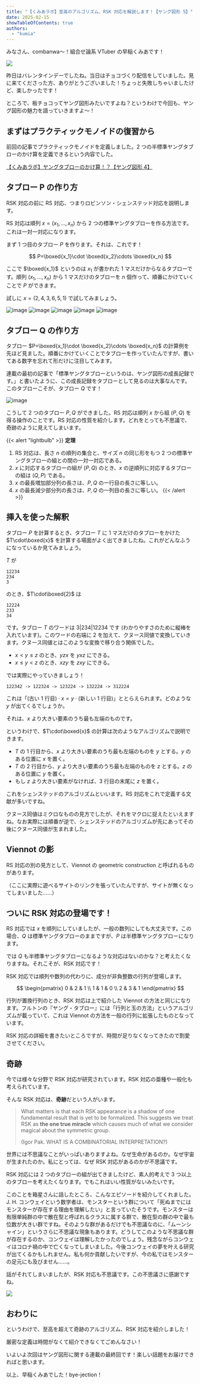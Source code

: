 ```yaml
---
title: "【くみあラボ】至高のアルゴリズム、RSK 対応を解説します！【ヤング図形 5】"
date: 2025-02-15
showTableOfContents: true
authors:
  - "kumia"
---
```


みなさん、combanwa～！組合せ論系 VTuber の早稲くみあです！

![](./featured.jpg)

昨日はバレンタインデーでしたね。当日はチョコづくり配信をしていました。見に来てくださった方、ありがとうございました！ちょっと失敗しちゃいましたけど、楽しかったです！

ところで、板チョコってヤング図形みたいですよね？というわけで今回も、ヤング図形の魅力を語っていきますよ～！

## まずはプラクティックモノイドの復習から

前回の記事でプラクティックモノイドを定義しました。2 つの半標準ヤングタブローのかけ算を定義できるという内容でした。

[【くみあラボ】ヤングタブローのかけ算！？【ヤング図形 4】](../young4/)

## タブロー P の作り方

RSK 対応の前に RS 対応、つまりロビンソン・シェンステッド対応を説明します。

RS 対応は順列 $x=(x_1,\ldots,x_n)$ から 2 つの標準ヤングタブローを作る方法です。これは一対一対応になります。

まず 1 つ目のタブロー $P$ を作ります。それは、これです！

$$
P=\boxed{x_1}\cdot \boxed{x_2}\cdots \boxed{x_n}
$$

ここで $\boxed{x_1}$ というのは $x_1$ が書かれた 1 マスだけからなるタブローです。順列 $(x_1,\ldots,x_n)$ から 1 マスだけのタブローを $n$ 個作って、順番にかけていくことで $P$ ができます。

試しに $x=(2,4,3,6,5,1)$ で試してみましょう。

![image](./1.png)
![image](./2.png)
![image](./3.png)
![image](./4.png)
![image](./5.png)

## タブロー Q の作り方

タブロー $P=\boxed{x_1}\cdot \boxed{x_2}\cdots \boxed{x_n}$ の計算例を先ほど見ました。順番にかけていくことでタブローを作っていたんですが、書いてある数字を忘れて形だけに注目してみます。

連載の最初の記事で「標準ヤングタブローというのは、ヤング図形の成長記録です。」と書いたように、この成長記録をタブローとして見るのは大事なんです。このタブローこそが、タブロー $Q$ です！

![image](./6.png)

こうして 2 つのタブロー $P,Q$ ができました。RS 対応は順列 $x$ から組 $(P,Q)$ を得る操作のことです。RS 対応の性質を紹介します。どれをとっても不思議で、奇跡のように見えてしまいます。

{{< alert "lightbulb" >}}
**定理**
1. RS 対応は、長さ $n$ の順列の集合と、サイズ $n$ の同じ形をもつ 2 つの標準ヤングタブローの組との間の一対一対応である。
2. $x$ に対応するタブローの組が $(P,Q)$ のとき、$x$ の逆順列に対応するタブローの組は $(Q,P)$ である。
3. $x$ の最長増加部分列の長さは、$P,Q$ の一行目の長さに等しい。
4. $x$ の最長減少部分列の長さは、$P,Q$ の一列目の長さに等しい。
{{< /alert >}}

## 挿入を使った解釈

タブロー $P$ を計算するとき、タブロー $T$ に 1 マスだけのタブローをかけた $T\cdot\boxed{x}$ を計算する場面がよく出てきましたね。これがどんなふうになっているか見てみましょう。

$T$ が

```
12234
234
3
```

のとき、$T\cdot\boxed{2}$ は

```
12224
233
34
```

です。タブロー $T$ のワードは 3|234|12234 です (わかりやすさのために縦棒を入れています)。このワードの右端に 2 を加えて、クヌース同値で変換していきます。クヌース同値とはこのような変換で移り合う関係でした。

- $x<y\le z$ のとき、$yzx$ を $yxz$ にできる。
- $x\le y<z$ のとき、$xzy$ を $zxy$ にできる。

では実際にやっていきましょう！

```
122342 -> 122324 -> 123224 -> 132224 -> 312224
```

これは「$\text{(古い 1 行目)}\cdot x=y\cdot\text{(新しい 1 行目)}$」ととらえられます。どのような $y$ が出てくるでしょうか。

それは、$x$ より大きい要素のうち最も左端のものです。

というわけで、$T\cdot\boxed{x}$ の計算は次のようなアルゴリズムで説明できます。

- $T$ の 1 行目から、$x$ より大きい要素のうち最も左端のものを $y$ とする。$y$ のある位置に $x$ を置く。
- $T$ の 2 行目から、$y$ より大きい要素のうち最も左端のものを $z$ とする。$z$ のある位置に $y$ を置く。
- もし $z$ より大きい要素がなければ、3 行目の末尾に $z$ を置く。

これをシェンステッドのアルゴリズムといいます。RS 対応をこれで定義する文献が多いですね。

クヌース同値はミクロなものの見方でしたが、それをマクロに捉えたといえますね。なお実際には順番が逆で、シェンステッドのアルゴリズムが先にあってその後にクヌース同値が生まれました。

## Viennot の影

RS 対応の別の見方として、Viennot の geometric construction と呼ばれるものがあります。

（ここに実際に遊べるサイトのリンクを張っていたんですが、サイトが無くなってしまいました……）

## ついに RSK 対応の登場です！

RS 対応では $x$ を順列にしていましたが、一般の数列にしても大丈夫です。この場合、$Q$ は標準ヤングタブローのままですが、$P$ は半標準ヤングタブローになります。

では $Q$ も半標準ヤングタブローになるような対応はないのかな？と考えたくなりますね。それこそが、RSK 対応です！

RSK 対応では順列や数列の代わりに、成分が非負整数の行列が登場します。

$$
\begin{pmatrix}
0 & 2 & 1 \\
1 & 1 & 0 \\
2 & 3 & 1
\end{pmatrix}
$$

行列が置換行列のとき、RSK 対応は上で紹介した Viennot の方法と同じになります。フルトンの『ヤング・タブロー』には「行列と玉の方法」というアルゴリズムが載っていて、これは Viennot の方法を一般の行列に拡張したものとなっています。

RSK 対応の詳細を書きたいところですが、時間が足りなくなってきたので割愛させてください。

## 奇跡

今では様々な分野で RSK 対応が研究されています。RSK 対応の亜種や一般化も考えられています。

そんな RSK 対応は、**奇跡**だという人がいます。

> What matters is that each RSK appearance is a shadow of one fundamental result that is yet to be formalized. This suggests we treat RSK as **the one true miracle** which causes much of what we consider magical about the symmetric group.
>
> (Igor Pak. WHAT IS A COMBINATORIAL INTERPRETATION?)

世界には不思議なことがいっぱいありますよね。なぜ生命があるのか。なぜ宇宙が生まれたのか。私にとっては、なぜ RSK 対応があるのかが不思議です。

RSK 対応には 2 つのタブローの組が出てきましたけど、素人的考えで 3 つ以上のタブローを考えたくなります。でもこれはいい性質がないみたいです。

このことを箱星さんに話したところ、こんなエピソードを紹介してくれました。J. H. コンウェイという数学者は、モンスターという群について「死ぬまでにはモンスターが存在する理由を理解したい」と言っていたそうです。モンスターは有限単純群の中で散在型と呼ばれるクラスに属する群で、散在型の群の中で最も位数が大きい群ですね。そのような群があるだけでも不思議なのに、「ムーンシャイン」というさらに不思議な現象もあります。どうしてこのような不思議な群が存在するのか、コンウェイは理解したかったのでしょう。残念ながらコンウェイはコロナ禍の中で亡くなってしまいました。今後コンウェイの夢を叶える研究が出てくるかもしれません。私も何か貢献したいですが、今の私ではモンスターの足元にも及びません……。

話がそれてしまいましたが、RSK 対応も不思議です。この不思議さに感謝ですね。

![](./kumia-kansha.png)

## おわりに

というわけで、至高を超えて奇跡のアルゴリズム、RSK 対応を紹介しました！

厳密な定義は時間がなくて紹介できなくてごめんなさい！

いよいよ次回はヤング図形に関する連載の最終回です！楽しい話題をお届けできればと思います。

以上、早稲くみあでした！bye-jection！
